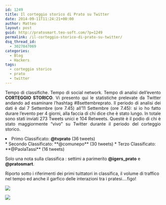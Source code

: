 ```yaml
---
id: 1249
title: Il corteggio storico di Prato su Twitter
date: 2014-09-11T11:24:21+00:00
author: Matteo
layout: post
guid: http://pratosmart.teo-soft.com/?p=1249
permalink: /il-corteggio-storico-di-prato-su-twitter/
dsq_thread_id:
  - 3027847069
categories:
  - Blog
  - Hackers
tags:
  - corteggio storico
  - prato
  - twitter
---
```

<p style="text-align: justify;">
  Tempo di classifiche. Tempo di social network. Tempo di analisi dell’evento <b>CORTEGGIO STORICO</b>. Vi presento qui le statistiche prelevate da Twitter andando ad esaminare l’hashtag #8settembreprato. Il periodo di analisi dei dati è dal 7 Settembre (ore 7.45) all’11 Settembre (ore 7.45): si io ho fatto durare l&#8217;evento per 4 giorni, alla faccia di chi dice che è stato lungo. In totale sono stati inviati 273 Tweets unici e 104 Retweets. Questè è il podio di chi è stato maggiormente “vivo” su Twitter durante il periodo del corteggio storico.
</p>

<li style="text-align: justify;">
  Primo Classificato: <strong>@tvprato</strong> (36 tweets)
</li>
  * Secondo Classificato: **@comunepo** (30 tweets)
  * Terzo Classificato: **@PaolaTassi** (16 tweets)

Solo una nota sulla classifica : settimi a parimerito **@igers_prato** e **@pratosmart**.

Riporto sotto i riferimenti dei primi tuittatori in classifica, il volume di traffico nel tempo ed anche il garfico delle interazioni tra i pratesi&#8230;.figo!

![](https://docs.google.com/spreadsheet/oimg?key=0Ai1AAPpLHFnLdG9abGE3S3ZlRnBiQm9Dc2M4eXdHaUE&oid=47&zx=l9t3i02zlpbc)
  
![](https://docs.google.com/spreadsheet/oimg?key=0Ai1AAPpLHFnLdG9abGE3S3ZlRnBiQm9Dc2M4eXdHaUE&oid=45&zx=uj7uduitw9)